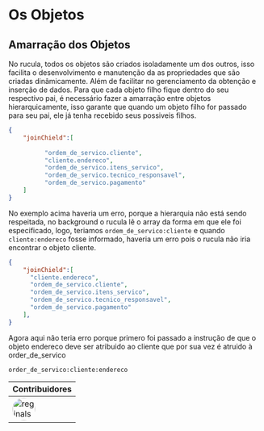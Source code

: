 # Os Objetos

## Amarração dos Objetos

No rucula, todos os objetos são criados isoladamente um dos outros, isso facilita o desenvolvimento e manutenção da as propriedades que são criadas dinâmicamente. Além de facilitar no gerenciamento da obtenção e inserção de dados. Para que cada objeto filho fique dentro do seu respectivo pai, é necessário fazer a amarração entre objetos hierarquicamente, isso garante que quando um objeto filho for passado para seu pai, ele já tenha recebido seus possiveis filhos.

``` json
{
    "joinChield":[
        
          "ordem_de_servico.cliente",
          "cliente.endereco",
          "ordem_de_servico.itens_servico",
          "ordem_de_servico.tecnico_responsavel",
          "ordem_de_servico.pagamento"
    ]
}
```

No exemplo acima haveria um erro, porque a hierarquia não está sendo respeitada, no background o rucula lê o  array da forma em que ele foi especificado, logo, teriamos `ordem_de_servico:cliente` e quando `cliente:endereco` fosse informado, haveria um erro pois o rucula não iria encontrar o objeto cliente.

``` json
{
    "joinChield":[
      "cliente.endereco",
      "ordem_de_servico.cliente",
      "ordem_de_servico.itens_servico",
      "ordem_de_servico.tecnico_responsavel",
      "ordem_de_servico.pagamento"
    ],
}
```

Agora aqui não teria erro porque primero foi passado a instrução de que o objeto endereco deve ser atribuido ao cliente que por sua vez é atruido à order_de_servico

`order_de_servico:cliente:endereco`

|Contribuidores|
|-|
|<a href="https://github.com/reginaldo-marinho"><img width="45px" height="45px" style="border-radius:30px" alt="reginalso-marinho" title="TheLarkInn" src="https://avatars.githubusercontent.com/u/60780631?v=4"></a>|
